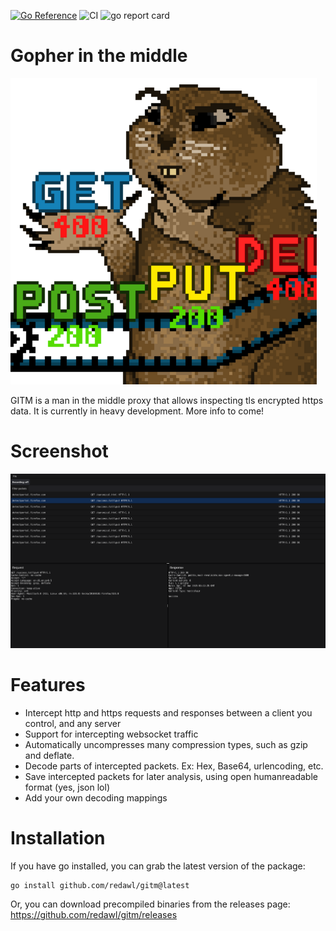 [![Go Reference](https://pkg.go.dev/badge/github.com/redawl/gitm.svg)](https://pkg.go.dev/github.com/redawl/gitm)
![CI](https://github.com/redawl/gitm/actions/workflows/build.yaml/badge.svg)
![go report card](https://goreportcard.com/badge/github.com/redawl/gitm)
# Gopher in the middle


![Gopher](assets/Icon.png)

GITM is a man in the middle proxy that allows inspecting tls encrypted https data. 
It is currently in heavy development. More info to come!

# Screenshot
![Packet capture](assets/screenshot-darkmode.png)

# Features
- Intercept http and https requests and responses between a client you control, and any server
- Support for intercepting websocket traffic
- Automatically uncompresses many compression types, such as gzip and deflate.
- Decode parts of intercepted packets. Ex: Hex, Base64, urlencoding, etc.
- Save intercepted packets for later analysis, using open humanreadable format (yes, json lol)
- Add your own decoding mappings

# Installation
If you have go installed, you can grab the latest version of the package:
```bash
go install github.com/redawl/gitm@latest
```

Or, you can download precompiled binaries from the releases page:
https://github.com/redawl/gitm/releases
